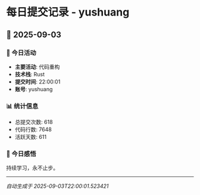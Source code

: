 # 每日提交记录 - yushuang

## 📅 2025-09-03

### 🎯 今日活动
- **主要活动**: 代码重构
- **技术栈**: Rust
- **提交时间**: 22:00:01
- **账号**: yushuang

### 📊 统计信息
- 总提交次数: 618
- 代码行数: 7648
- 活跃天数: 611

### 💭 今日感悟
持续学习，永不止步。

---
*自动生成于 2025-09-03T22:00:01.523421*
